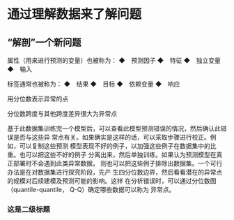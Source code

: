 # 通过理解数据来了解问题
## “解剖”一个新问题
属性（用来进行预测的变量）也被称为：
◆　预测因子
◆　特征
◆　独立变量
◆　输入

标签通常也被称为：
◆　结果
◆　目标
◆　依赖变量
◆　响应

用分位数表示异常的点

分位数跨度与其他跨度差异很大为异常点

基于此数据集训练完一个模型后，可以查看此模型预测错误的情况，然后确认此错误是否与这些异
常点有关。如果确实是这样的话，可以采取步骤进行校正。例如，可以复制这些预测
模型表现不好的例子，以加强这些例子在数据集中的比重。也可以把这些不好的例子
分离出来，然后单独训练。如果认为预测模型在真正部署时不会遇到此类异常数据，
则也可以把这些例子排除出数据集。一个可行办法是在对数据集进行探究阶段，先产
生四分位数边界，然后看看潜在的异常点的规模对后续建模及预测可能的影响。这样
在分析错误时，可以通过分位数图（quantile-quantile， Q-Q）确定哪些数据可以称为
异常点。

### 这是二级标题
